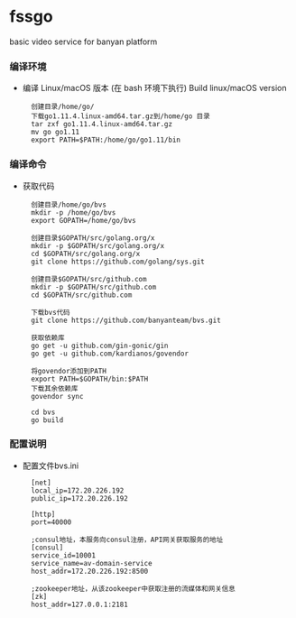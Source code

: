 # fssgo
basic video service for banyan platform

### 编译环境

- 编译 Linux/macOS 版本 (在 bash 环境下执行) Build linux/macOS version

        创建目录/home/go/
        下载go1.11.4.linux-amd64.tar.gz到/home/go 目录
        tar zxf go1.11.4.linux-amd64.tar.gz
        mv go go1.11
        export PATH=$PATH:/home/go/go1.11/bin

        
### 编译命令

- 获取代码

        创建目录/home/go/bvs
        mkdir -p /home/go/bvs
        export GOPATH=/home/go/bvs
        
        创建目录$GOPATH/src/golang.org/x
        mkdir -p $GOPATH/src/golang.org/x
        cd $GOPATH/src/golang.org/x
        git clone https://github.com/golang/sys.git
        
        创建目录$GOPATH/src/github.com
        mkdir -p $GOPATH/src/github.com
        cd $GOPATH/src/github.com
        
        下载bvs代码
        git clone https://github.com/banyanteam/bvs.git
        
        获取依赖库
        go get -u github.com/gin-gonic/gin
        go get -u github.com/kardianos/govendor
        
        将govendor添加到PATH
        export PATH=$GOPATH/bin:$PATH
        下载其余依赖库
        govendor sync
        
        cd bvs
        go build

### 配置说明

- 配置文件bvs.ini
        
        [net]
        local_ip=172.20.226.192
        public_ip=172.20.226.192

        [http]
        port=40000
        
        ;consul地址，本服务向consul注册，API网关获取服务的地址
        [consul]
        service_id=10001
        service_name=av-domain-service
        host_addr=172.20.226.192:8500
        
        ;zookeeper地址，从该zookeeper中获取注册的流媒体和网关信息
        [zk]
        host_addr=127.0.0.1:2181


        